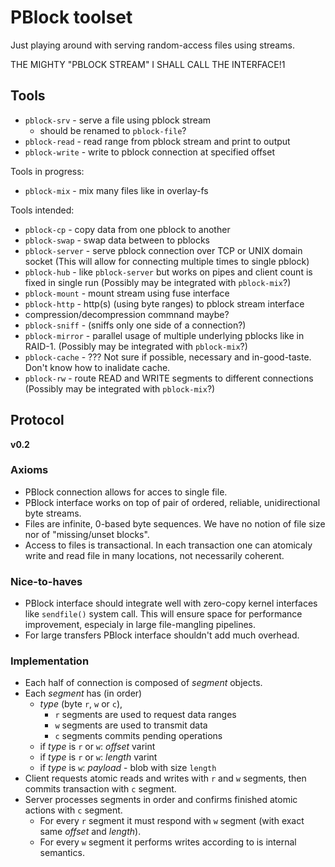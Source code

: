 PBlock toolset
==============

Just playing around with serving random-access files using streams.

THE MIGHTY "PBLOCK STREAM" I SHALL CALL THE INTERFACE!1

Tools
-----

* `pblock-srv` - serve a file using pblock stream
  * should be renamed to `pblock-file`?
* `pblock-read` - read range from pblock stream and print to output
* `pblock-write` - write to pblock connection at specified offset

Tools in progress:

* `pblock-mix` - mix many files like in overlay-fs

Tools intended:

* `pblock-cp` - copy data from one pblock to another
* `pblock-swap` - swap data between to pblocks
* `pblock-server` - serve pblock connection over TCP or UNIX domain socket
  (This will allow for connecting multiple times to single pblock)
* `pblock-hub` - like `pblock-server` but works on pipes and client count is fixed in single run
  (Possibly may be integrated with `pblock-mix`?)
* `pblock-mount` - mount stream using fuse interface
* `pblock-http` - http(s) (using byte ranges) to pblock stream interface
* compression/decompression commnand maybe?
* `pblock-sniff` - (sniffs only one side of a connection?)
* `pblock-mirror` - parallel usage of multiple underlying pblocks like in RAID-1.
  (Possibly may be integrated with `pblock-mix`?)
* `pblock-cache` - ???
  Not sure if possible, necessary and in-good-taste. Don't know how to inalidate cache.
* `pblock-rw` - route READ and WRITE segments to different connections
  (Possibly may be integrated with `pblock-mix`?)

Protocol
--------

**v0.2**

### Axioms

* PBlock connection allows for acces to single file.
* PBlock interface works on top of pair of ordered, reliable, unidirectional byte streams.
* Files are infinite, 0-based byte sequences. We have no notion of file size nor of "missing/unset blocks".
* Access to files is transactional. In each transaction one can atomicaly write and read file in many locations, not necessarily coherent.

### Nice-to-haves

* PBlock interface should integrate well with zero-copy kernel interfaces like `sendfile()` system call. This will ensure space for performance improvement, especialy in large file-mangling pipelines.
* For large transfers PBlock interface shouldn't add much overhead.

### Implementation

* Each half of connection is composed of *segment* objects.
* Each *segment* has (in order)
  * *type* (byte `r`, `w` or `c`),
    * `r` segments are used to request data ranges
    * `w` segments are used to transmit data
    * `c` segments commits pending operations
  * if *type* is `r` or `w`: *offset* varint
  * if *type* is `r` or `w`: *length* varint
  * if *type* is `w`: *payload* - blob with size `length`
* Client requests atomic reads and writes with `r` and `w` segments, then commits transaction with `c` segment.
* Server processes segments in order and confirms finished atomic actions with `c` segment.
  * For every `r` segment it must respond with `w` segment (with exact same *offset* and *length*).
  * For every `w` segment it performs writes according to is internal semantics.
